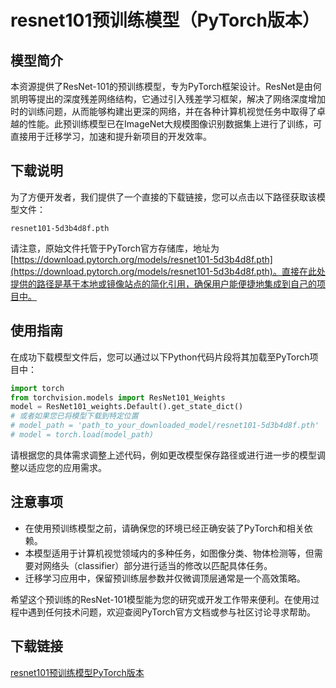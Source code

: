 # resnet101预训练模型（PyTorch版本）

## 模型简介

本资源提供了ResNet-101的预训练模型，专为PyTorch框架设计。ResNet是由何凯明等提出的深度残差网络结构，它通过引入残差学习框架，解决了网络深度增加时的训练问题，从而能够构建出更深的网络，并在各种计算机视觉任务中取得了卓越的性能。此预训练模型已在ImageNet大规模图像识别数据集上进行了训练，可直接用于迁移学习，加速和提升新项目的开发效率。

## 下载说明

为了方便开发者，我们提供了一个直接的下载链接，您可以点击以下路径获取该模型文件：
```
resnet101-5d3b4d8f.pth
```
请注意，原始文件托管于PyTorch官方存储库，地址为[https://download.pytorch.org/models/resnet101-5d3b4d8f.pth](https://download.pytorch.org/models/resnet101-5d3b4d8f.pth)。直接在此处提供的路径是基于本地或镜像站点的简化引用，确保用户能便捷地集成到自己的项目中。

## 使用指南

在成功下载模型文件后，您可以通过以下Python代码片段将其加载至PyTorch项目中：

```python
import torch
from torchvision.models import ResNet101_Weights
model = ResNet101_weights.Default().get_state_dict()
# 或者如果您已将模型下载到特定位置
# model_path = 'path_to_your_downloaded_model/resnet101-5d3b4d8f.pth'
# model = torch.load(model_path)
```

请根据您的具体需求调整上述代码，例如更改模型保存路径或进行进一步的模型调整以适应您的应用需求。

## 注意事项

- 在使用预训练模型之前，请确保您的环境已经正确安装了PyTorch和相关依赖。
- 本模型适用于计算机视觉领域内的多种任务，如图像分类、物体检测等，但需要对网络头（classifier）部分进行适当的修改以匹配具体任务。
- 迁移学习应用中，保留预训练层参数并仅微调顶层通常是一个高效策略。
  
希望这个预训练的ResNet-101模型能为您的研究或开发工作带来便利。在使用过程中遇到任何技术问题，欢迎查阅PyTorch官方文档或参与社区讨论寻求帮助。

## 下载链接

[resnet101预训练模型PyTorch版本](https://pan.quark.cn/s/4b9ef9eb532e)